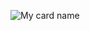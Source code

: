 ![My card name](https://cardivo.vercel.app/api?name=Riswanda%20N.S&description=Hi,%20i%27m%20a%20Full%20Stack%20%20Developer%20and%20CEO%20at%20RD%20Creative%20Studio%20%F0%9F%91%8B&image=https://avatars.githubusercontent.com/u/113878273?v=4&backgroundColor=%23ecf0f1&instagram=riswanda_ns&linkedin=Riswanda%20Noor%20Saputra&github=riswanda21&twitter=riswanda_ns&pattern=leaf&colorPattern=%23eaeaea)
